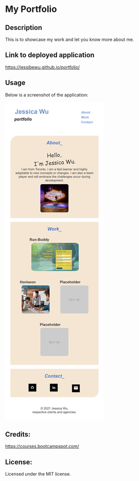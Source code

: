 # My Portfolio

## Description 
This is to showcase my work and let you know more about me. 

## Link to deployed application 
https://jessibewu.github.io/portfolio/

## Usage 
Below is a screenshot of the application: 

![alt text](./assets/screenshot.png) 

## Credits: 
https://courses.bootcampspot.com/

## License: 
Licensed under the MIT license.